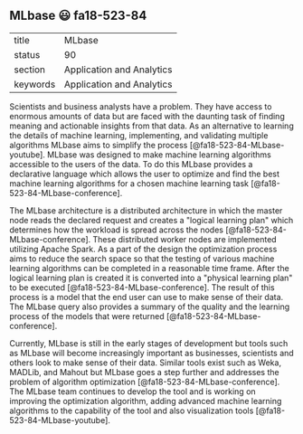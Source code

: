 ## MLbase :smiley: fa18-523-84


|          |                           |
| -------- | ------------------------- |
| title    | MLbase                    | 
| status   | 90                        |
| section  | Application and Analytics |
| keywords | Application and Analytics |


Scientists and business analysts have a problem.  They have access to
enormous amounts of data but are faced with the daunting task of
finding meaning and actionable insights from that data.  As an
alternative to learning the details of machine learning, implementing,
and validating multiple algorithms MLbase aims to simplify the
process [@fa18-523-84-MLbase-youtube].  MLbase was designed to make
machine learning algorithms accessible to the users of the data.  To
do this MLbase provides a declarative language which allows the user
to optimize and find the best machine learning algorithms for a chosen
machine learning task [@fa18-523-84-MLbase-conference]. 

The MLbase architecture is a distributed architecture in which the
master node reads the declared request and creates a "logical learning
plan" which determines how the workload is spread across the nodes 
[@fa18-523-84-MLbase-conference].  These distributed worker nodes
are implemented utilizing Apache Spark.  As a part of the design the
optimization process aims to reduce the search space so that the
testing of various machine learning algorithms can be completed in a
reasonable time frame.  After the logical learning plan is created it
is converted into a "physical learning plan" to be
executed [@fa18-523-84-MLbase-conference].  The result of this process
is a model that the end user can use to make sense of their data.  The
MLbase query also provides a summary of the quality and the learning
process of the models that were
returned [@fa18-523-84-MLbase-conference]. 

Currently, MLbase is still in the early stages of development but
tools such as MLbase will become increasingly important as businesses,
scientists and others look to make sense of their data.  Similar tools
exist such as Weka, MADLib, and Mahout but MLbase goes a step further
and addresses the problem of algorithm optimization 
[@fa18-523-84-MLbase-conference]. The MLbase team continues to develop
the tool and is working on improving the optimization algorithm,
adding advanced machine learning algorithms to the capability of the
tool and also visualization tools [@fa18-523-84-MLbase-youtube].  

